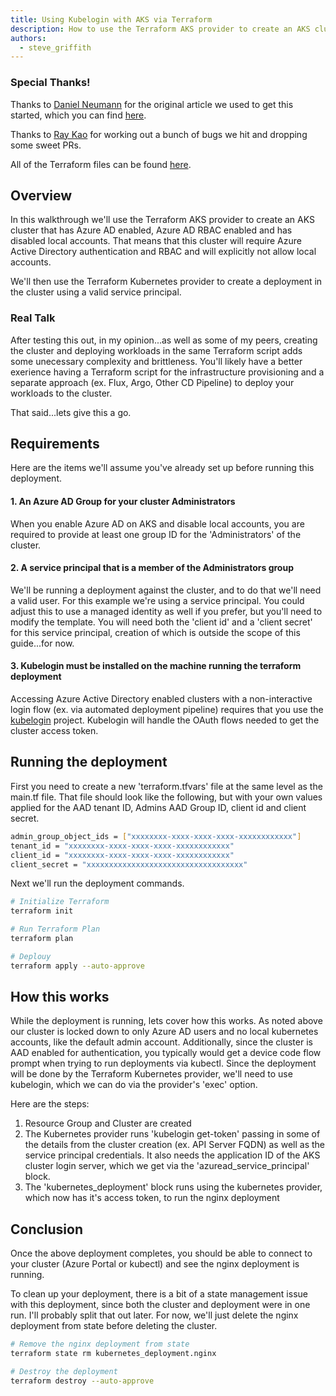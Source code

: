 ```yaml
---
title: Using Kubelogin with AKS via Terraform
description: How to use the Terraform AKS provider to create an AKS cluster for Azure Active Directory authentication and RBAC and disable local accounts
authors: 
  - steve_griffith
---
```


### Special Thanks!

Thanks to [Daniel Neumann](https://www.danielstechblog.io/about-me/) for the original article we used to get this started, which you can find [here](https://www.danielstechblog.io/azure-kubernetes-service-using-kubernetes-credential-plugin-kubelogin-with-terraform/).

Thanks to [Ray Kao](https://github.com/raykao) for working out a bunch of bugs we hit and dropping some sweet PRs.

All of the Terraform files can be found [here](https://github.com/swgriffith/azure-guides/tree/master/aks-tf-examples/kubelogin).

## Overview

In this walkthrough we'll use the Terraform AKS provider to create an AKS cluster that has Azure AD enabled, Azure AD RBAC enabled and has disabled local accounts. That means that this cluster will require Azure Active Directory authentication and RBAC and will explicitly not allow local accounts.

We'll then use the Terraform Kubernetes provider to create a deployment in the cluster using a valid service principal.

### Real Talk

After testing this out, in my opinion...as well as some of my peers, creating the cluster and deploying workloads in the same Terraform script adds some unecessary complexity and brittleness. You'll likely have a better exerience having a Terraform script for the infrastructure provisioning and a separate approach (ex. Flux, Argo, Other CD Pipeline) to deploy your workloads to the cluster.

That said...lets give this a go.

## Requirements

Here are the items we'll assume you've already set up before running this deployment.

#### 1. An Azure AD Group for your cluster Administrators
When you enable Azure AD on AKS and disable local accounts, you are required to provide at least one group ID for the 'Administrators' of the cluster.

#### 2. A service principal that is a member of the Administrators group
We'll be running a deployment against the cluster, and to do that we'll need a valid user. For this example we're using a service principal. You could adjust this to use a managed identity as well if you prefer, but you'll need to modify the template. You will need both the 'client id' and a 'client secret' for this service principal, creation of which is outside the scope of this guide...for now.

#### 3. Kubelogin must be installed on the machine running the terraform deployment
Accessing Azure Active Directory enabled clusters with a non-interactive login flow (ex. via automated deployment pipeline) requires that you use the [kubelogin](https://azure.github.io/kubelogin/index.html) project. Kubelogin will handle the OAuth flows needed to get the cluster access token.

## Running the deployment

First you need to create a new 'terraform.tfvars' file at the same level as the main.tf file. That file should look like the following, but with your own values applied for the AAD tenant ID, Admins AAD Group ID, client id and client secret.

```bash
admin_group_object_ids = ["xxxxxxxx-xxxx-xxxx-xxxx-xxxxxxxxxxxx"]
tenant_id = "xxxxxxxx-xxxx-xxxx-xxxx-xxxxxxxxxxxx"
client_id = "xxxxxxxx-xxxx-xxxx-xxxx-xxxxxxxxxxxx"
client_secret = "xxxxxxxxxxxxxxxxxxxxxxxxxxxxxxxxxxx"
```

Next we'll run the deployment commands.

```bash
# Initialize Terraform
terraform init

# Run Terraform Plan
terraform plan

# Deplouy
terraform apply --auto-approve
```

## How this works

While the deployment is running, lets cover how this works. As noted above our cluster is locked down to only Azure AD users and no local kubernetes accounts, like the default admin account. Additionally, since the cluster is AAD enabled for authentication, you typically would get a device code flow prompt when trying to run deployments via kubectl. Since the deployment will be done by the Terraform Kubernetes provider, we'll need to use kubelogin, which we can do via the provider's 'exec' option.

Here are the steps:

1. Resource Group and Cluster are created
2. The Kubernetes provider runs 'kubelogin get-token' passing in some of the details from the cluster creation (ex. API Server FQDN) as well as the service principal credentials. It also needs the application ID of the AKS cluster login server, which we get via the 'azuread_service_principal' block.
3. The 'kubernetes_deployment' block runs using the kubernetes provider, which now has it's access token, to run the nginx deployment

## Conclusion

Once the above deployment completes, you should be able to connect to your cluster (Azure Portal or kubectl) and see the nginx deployment is running.

To clean up your deployment, there is a bit of a state management issue with this deployment, since both the cluster and deployment were in one run. I'll probably split that out later. For now, we'll just delete the nginx deployment from state before deleting the cluster.

```bash
# Remove the nginx deployment from state
terraform state rm kubernetes_deployment.nginx

# Destroy the deployment
terraform destroy --auto-approve
```

